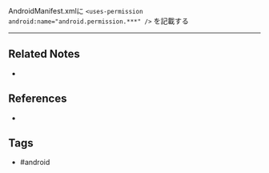 AndroidManifest.xmlに
`<uses-permission android:name="android.permission.***" />`
を記載する

---
## Related Notes
- 

## References
- 

## Tags
- #android
